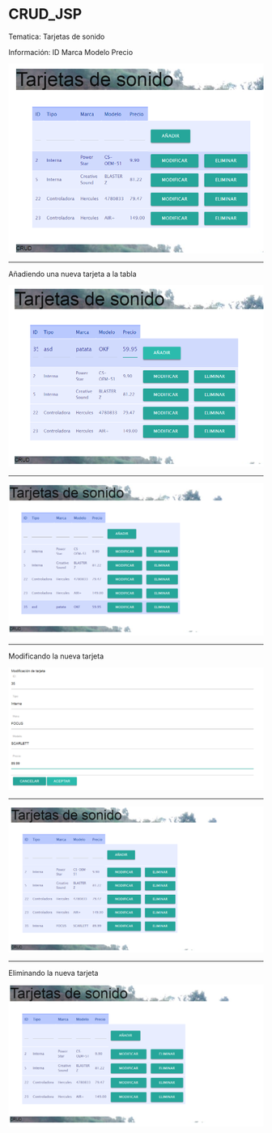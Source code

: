 # CRUD_JSP

Tematica: Tarjetas de sonido

Información:
ID
Marca
Modelo
Precio

![alt text](fotos/fotos1.png "CRUD")

-------------------------------------------------------------------

Añadiendo una nueva tarjeta a la tabla

![alt text](fotos/fotos2.png "Añadiendo tarjeta nueva")

-------------------------------------------------------------------

![alt text](fotos/fotos3.png "Mostrando nueva tarjeta")

-------------------------------------------------------------------

Modificando la nueva tarjeta

![alt text](fotos/fotos4.png "Modificando")

-------------------------------------------------------------------

![alt text](fotos/fotos5.png "Mostrando")

-------------------------------------------------------------------

Eliminando la nueva tarjeta

![alt text](fotos/fotos6.png "Eliminando")

